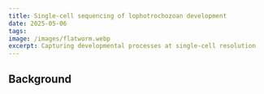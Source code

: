 ```yaml
---
title: Single-cell sequencing of lophotrochozoan development
date: 2025-05-06
tags: 
image: /images/flatworm.webp
excerpt: Capturing developmental processes at single-cell resolution
---
```


## Background

